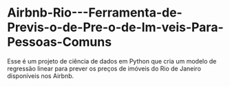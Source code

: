 # Airbnb-Rio---Ferramenta-de-Previs-o-de-Pre-o-de-Im-veis-Para-Pessoas-Comuns
Esse é um projeto de ciência de dados em Python que cria um modelo de regressão linear para prever os preços de imóveis do Rio de Janeiro disponíveis nos Airbnb.
